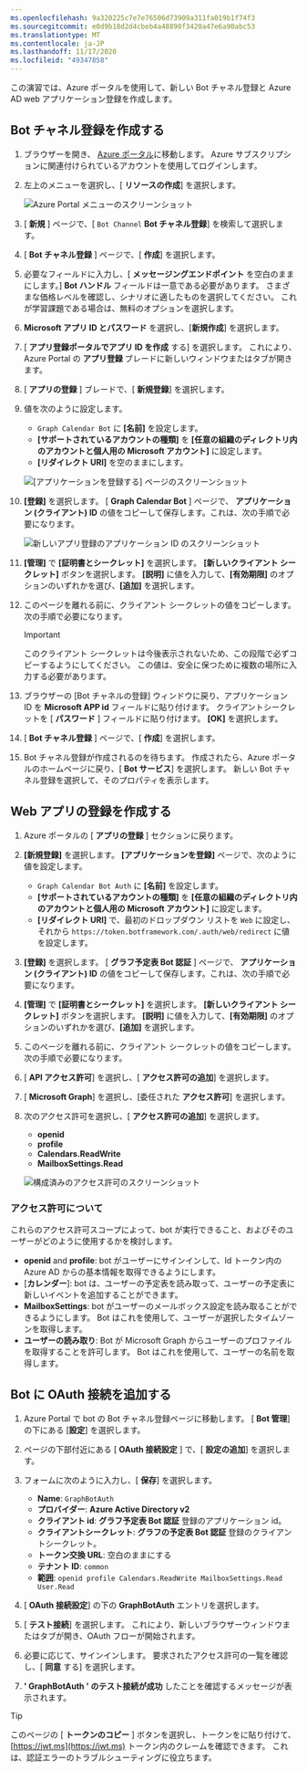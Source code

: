 ```yaml
---
ms.openlocfilehash: 9a320225c7e7e76506d73909a311fa019b1f74f3
ms.sourcegitcommit: e0d9b18d2d4cbeb4a48890f3420a47e6a90abc53
ms.translationtype: MT
ms.contentlocale: ja-JP
ms.lasthandoff: 11/17/2020
ms.locfileid: "49347858"
---
```

<!-- markdownlint-disable MD002 MD041 -->

この演習では、Azure ポータルを使用して、新しい Bot チャネル登録と Azure AD web アプリケーション登録を作成します。

## <a name="create-a-bot-channels-registration"></a>Bot チャネル登録を作成する

1. ブラウザーを開き、 [Azure ポータル](https://portal.azure.com)に移動します。 Azure サブスクリプションに関連付けられているアカウントを使用してログインします。

1. 左上のメニューを選択し、[ **リソースの作成**] を選択します。

    ![Azure Portal メニューのスクリーンショット](images/create-resource.png)

1. [ **新規** ] ページで、[ `Bot Channel` **Bot チャネル登録**] を検索して選択します。

1. [ **Bot チャネル登録** ] ページで、[ **作成**] を選択します。

1. 必要なフィールドに入力し、[ **メッセージングエンドポイント** を空白のままにします。] **Bot ハンドル** フィールドは一意である必要があります。 さまざまな価格レベルを確認し、シナリオに適したものを選択してください。 これが学習課題である場合は、無料のオプションを選択します。

1. **Microsoft アプリ ID とパスワード** を選択し、[**新規作成**] を選択します。

1. [ **アプリ登録ポータルでアプリ ID を作成** する] を選択します。 これにより、Azure Portal の **アプリ登録** ブレードに新しいウィンドウまたはタブが開きます。

1. [ **アプリの登録** ] ブレードで、[ **新規登録**] を選択します。

1. 値を次のように設定します。

    - `Graph Calendar Bot` に **[名前]** を設定します。
    - **[サポートされているアカウントの種類]** を **[任意の組織のディレクトリ内のアカウントと個人用の Microsoft アカウント]** に設定します。
    - **[リダイレクト URI]** を空のままにします。

    ![[アプリケーションを登録する] ページのスクリーンショット](./images/aad-register-an-app.png)

1. **[登録]** を選択します。 [ **Graph Calendar Bot** ] ページで、 **アプリケーション (クライアント) ID** の値をコピーして保存します。これは、次の手順で必要になります。

    ![新しいアプリ登録のアプリケーション ID のスクリーンショット](./images/aad-application-id.png)

1. **[管理]** で **[証明書とシークレット]** を選択します。 
            **[新しいクライアント シークレット]** ボタンを選択します。 **[説明]** に値を入力して、**[有効期限]** のオプションのいずれかを選び、**[追加]** を選択します。

1. このページを離れる前に、クライアント シークレットの値をコピーします。 次の手順で必要になります。

    > [!IMPORTANT]
    > このクライアント シークレットは今後表示されないため、この段階で必ずコピーするようにしてください。 この値は、安全に保つために複数の場所に入力する必要があります。

1. ブラウザーの [Bot チャネルの登録] ウィンドウに戻り、アプリケーション ID を **Microsoft APP id** フィールドに貼り付けます。 クライアントシークレットを [ **パスワード** ] フィールドに貼り付けます。 **[OK]** を選択します。

1. [ **Bot チャネル登録** ] ページで、[ **作成**] を選択します。

1. Bot チャネル登録が作成されるのを待ちます。 作成されたら、Azure ポータルのホームページに戻り、[ **Bot サービス**] を選択します。 新しい Bot チャネル登録を選択して、そのプロパティを表示します。

## <a name="create-a-web-app-registration"></a>Web アプリの登録を作成する

1. Azure ポータルの [ **アプリの登録** ] セクションに戻ります。

1. **[新規登録]** を選択します。 **[アプリケーションを登録]** ページで、次のように値を設定します。

    - `Graph Calendar Bot Auth` に **[名前]** を設定します。
    - **[サポートされているアカウントの種類]** を **[任意の組織のディレクトリ内のアカウントと個人用の Microsoft アカウント]** に設定します。
    - **[リダイレクト URI]** で、最初のドロップダウン リストを `Web` に設定し、それから `https://token.botframework.com/.auth/web/redirect` に値を設定します。

1. **[登録]** を選択します。 [ **グラフ予定表 Bot 認証** ] ページで、 **アプリケーション (クライアント) ID** の値をコピーして保存します。これは、次の手順で必要になります。

1. **[管理]** で **[証明書とシークレット]** を選択します。 
            **[新しいクライアント シークレット]** ボタンを選択します。 **[説明]** に値を入力して、**[有効期限]** のオプションのいずれかを選び、**[追加]** を選択します。

1. このページを離れる前に、クライアント シークレットの値をコピーします。 次の手順で必要になります。

1. [ **API アクセス許可**] を選択し、[ **アクセス許可の追加**] を選択します。

1. [ **Microsoft Graph**] を選択し、[委任された **アクセス許可**] を選択します。

1. 次のアクセス許可を選択し、[ **アクセス許可の追加**] を選択します。

    - **openid**
    - **profile**
    - **Calendars.ReadWrite**
    - **MailboxSettings.Read**

    ![構成済みのアクセス許可のスクリーンショット](images/configured-permissions.png)

### <a name="about-permissions"></a>アクセス許可について

これらのアクセス許可スコープによって、bot が実行できること、およびそのユーザーがどのように使用するかを検討します。

- **openid** and **profile**: bot がユーザーにサインインして、Id トークン内の Azure AD からの基本情報を取得できるようにします。
- [**カレンダー**]: bot は、ユーザーの予定表を読み取って、ユーザーの予定表に新しいイベントを追加することができます。
- **MailboxSettings**: bot がユーザーのメールボックス設定を読み取ることができるようにします。 Bot はこれを使用して、ユーザーが選択したタイムゾーンを取得します。
- **ユーザーの読み取り**: Bot が Microsoft Graph からユーザーのプロファイルを取得することを許可します。 Bot はこれを使用して、ユーザーの名前を取得します。

## <a name="add-oauth-connection-to-the-bot"></a>Bot に OAuth 接続を追加する

1. Azure Portal で bot の Bot チャネル登録ページに移動します。 [ **Bot 管理**] の下にある [**設定**] を選択します。

1. ページの下部付近にある [ **OAuth 接続設定** ] で、[ **設定の追加**] を選択します。

1. フォームに次のように入力し、[ **保存**] を選択します。

    - **Name**: `GraphBotAuth`
    - **プロバイダー**: **Azure Active Directory v2**
    - **クライアント id**: **グラフ予定表 Bot 認証** 登録のアプリケーション id。
    - **クライアントシークレット**: **グラフの予定表 Bot 認証** 登録のクライアントシークレット。
    - **トークン交換 URL**: 空白のままにする
    - **テナント ID**: `common`
    - **範囲**: `openid profile Calendars.ReadWrite MailboxSettings.Read User.Read`

1. [ **OAuth 接続設定**] の下の **GraphBotAuth** エントリを選択します。

1. [ **テスト接続**] を選択します。 これにより、新しいブラウザーウィンドウまたはタブが開き、OAuth フローが開始されます。

1. 必要に応じて、サインインします。 要求されたアクセス許可の一覧を確認し、[ **同意** する] を選択します。

1. **' GraphBotAuth ' のテスト接続が成功** したことを確認するメッセージが表示されます。

> [!TIP]
> このページの [ **トークンのコピー** ] ボタンを選択し、トークンをに貼り付けて、 [https://jwt.ms](https://jwt.ms) トークン内のクレームを確認できます。 これは、認証エラーのトラブルシューティングに役立ちます。
